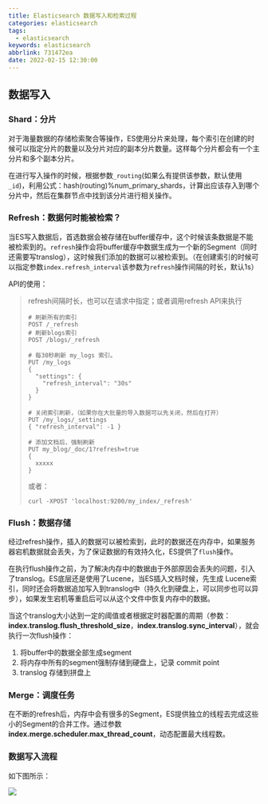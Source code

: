 ```yaml
---
title: Elasticsearch 数据写入和检索过程
categories: elasticsearch
tags:
  - elasticsearch
keywords: elasticsearch
abbrlink: 731472ea
date: 2022-02-15 12:30:00
---
```



## 数据写入

### Shard：分片

对于海量数据的存储检索聚合等操作，ES使用分片来处理，每个索引在创建的时候可以指定分片的数量以及分片对应的副本分片数量。这样每个分片都会有一个主分片和多个副本分片。

在进行写入操作的时候，根据参数`_routing`(如果么有提供该参数，默认使用`_id`)，利用公式：hash(routing)%num_primary_shards，计算出应该存入到哪个分片中，然后在集群节点中找到该分片进行相关操作。

### Refresh：数据何时能被检索？

当ES写入数据后，首选数据会被存储在buffer缓存中，这个时候该条数据是不能被检索到的。`refresh`操作会将buffer缓存中数据生成为一个新的Segment（同时还需要写translog），这时候我们添加的数据可以被检索到。（在创建索引的时候可以指定参数`index.refresh_interval`该参数为`refresh`操作间隔的时长，默认1s）



API的使用：

> refresh间隔时长，也可以在请求中指定；或者调用refresh API来执行
>
> ```properties
> # 刷新所有的索引
> POST /_refresh 
> # 刷新blogs索引
> POST /blogs/_refresh 
> ```
>
> ```properties
> # 每30秒刷新 my_logs 索引。
> PUT /my_logs
> {
>   "settings": {
>     "refresh_interval": "30s" 
>   }
> }
> ```
>
> ```properties
> # 关闭索引刷新，（如果你在大批量的导入数据可以先关闭，然后在打开）
> PUT /my_logs/_settings
> { "refresh_interval": -1 } 
> ```
>
> ```properties
> # 添加文档后，强制刷新
> PUT my_blog/_doc/1?refresh=true
> {
> 	xxxxx
> }
> ```
>
> 或者：
>
> ```properties
> curl -XPOST 'localhost:9200/my_index/_refresh'
> ```
>
> 



### Flush：数据存储

经过refresh操作，插入的数据可以被检索到，此时的数据还在内存中，如果服务器宕机数据就会丢失，为了保证数据的有效持久化，ES提供了`flush`操作。

在执行flush操作之前，为了解决内存中的数据由于外部原因会丢失的问题，引入了translog。ES底层还是使用了Lucene，当ES插入文档时候，先生成 Lucene索引，同时还会将数据追加写入到translog中（持久化到硬盘上，可以同步也可以异步），如果发生宕机等重启后可以从这个文件中恢复内存中的数据。

当这个translog大小达到一定的阈值或者根据定时器配置的周期（参数：**index.translog.flush_threshold_size**，**index.translog.sync_interval**），就会执行一次flush操作：

1. 将buffer中的数据全部生成segment
2. 将内存中所有的segment强制存储到硬盘上，记录 commit point
3. translog 存储到拼盘上



### Merge：调度任务

在不断的refresh后，内存中会有很多的Segment，ES提供独立的线程去完成这些小的Segment的合并工作。通过参数**index.merge.scheduler.max_thread_count**，动态配置最大线程数。

### 数据写入流程

如下图所示：

![](https://blog.lichenghao.cn/upload/2022/07/068982c8602b.png)























